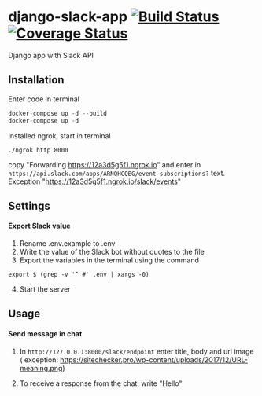 # django-slack-app [![Build Status](https://travis-ci.com/startmatter/django-slack-utils.svg?branch=master)](https://travis-ci.com/startmatter/django-slack-utils) [![Coverage Status](https://coveralls.io/repos/github/startmatter/django-slack-utils/badge.svg?branch=master)](https://coveralls.io/github/startmatter/django-slack-utils?branch=master)

Django app with Slack API

## Installation
Enter code in terminal
```python
docker-compose up -d --build 
docker-compose up -d 
```
Installed ngrok, start in terminal
```
./ngrok http 8000
```
copy "Forwarding https://12a3d5g5f1.ngrok.io" and enter in `https://api.slack.com/apps/ARNQHCQBG/event-subscriptions?` 
text. Exception "https://12a3d5g5f1.ngrok.io/slack/events"
## Settings
#### Export Slack value

1. Rename .env.example to .env
2. Write the value of the Slack bot without quotes to the file
3. Export the variables in the terminal using the command 
```
export $ (grep -v '^ #' .env | xargs -0)
```
4. Start the server

## Usage
#### Send message in chat

1. In `http://127.0.0.1:8000/slack/endpoint` enter title, body and url image
( exception: https://sitechecker.pro/wp-content/uploads/2017/12/URL-meaning.png)

2. To receive a response from the chat, write "Hello"


